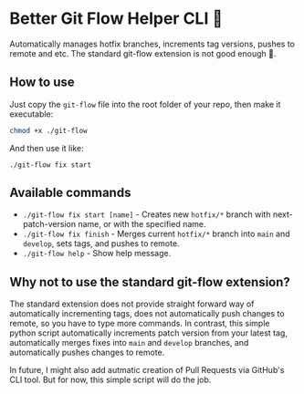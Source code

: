 # Better Git Flow Helper CLI 👾

Automatically manages hotfix branches, increments tag versions, pushes to remote and etc.
The standard git-flow extension is not good enough 💩.

## How to use
Just copy the `git-flow` file into the root folder of your repo, then make it executable:
```bash
chmod +x ./git-flow
```
And then use it like:
```
./git-flow fix start
```

## Available commands

- `./git-flow fix start [name]` - Creates new `hotfix/*` branch with next-patch-version name, or with the specified name.
- `./git-flow fix finish` - Merges current `hotfix/*` branch into `main` and `develop`, sets tags, and pushes to remote.
- `./git-flow help` - Show help message.

## Why not to use the standard git-flow extension?
The standard extension does not provide straight forward way of automatically incrementing tags,
does not automatically push changes to remote, so you have to type more commands. In contrast, this simple python
script automatically increments patch version from your latest tag, automatically merges fixes into `main` and `develop` branches,
and automatically pushes changes to remote.

In future, I might also add autmatic creation of Pull Requests via GitHub's CLI tool. But for now, this simple script will do the job. 
